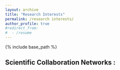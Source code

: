 ```yaml
---
layout: archive
title: "Research Interests"
permalink: /research interests/
author_profile: true
#redirect_from:
#  - /resume
---
```


{% include base_path %}

## Scientific Collaboration Networks : 
